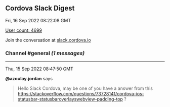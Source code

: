## Cordova Slack Digest
Fri, 16 Sep 2022 08:22:08 GMT

[User count: 4699](https://cordova.slack.com/)


Join the conversation at [slack.cordova.io](http://slack.cordova.io/)

### __Channel #general__ _(1 messages)_
---

Thu, 15 Sep 2022 08:47:50 GMT

__@azoulay.jordan__ says 
> Hello Slack Cordova, may be one of you have a answer from this <https://stackoverflow.com/questions/73728141/cordova-ios-statusbar-statusbaroverlayswebview-padding-top> ?
> 
